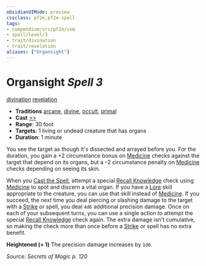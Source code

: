 ```yaml
---
obsidianUIMode: preview
cssclass: pf2e,pf2e-spell
tags:
- compendium/src/pf2e/som
- spell/level/3
- trait/divination
- trait/revelation
aliases: ["Organsight"]
---
```

# Organsight *Spell 3*   
[divination](divination.md "Divination School Trait")  [revelation](revelation.md "Revelation Effect Trait")  

- **Traditions** [arcane](arcane.md "Arcane Tradition Trait"), [divine](divine.md "Divine Tradition Trait"), [occult](occult.md "Occult Tradition Trait"), [primal](primal.md "Primal Tradition Trait")
- **Cast** [>>](chapter-9-playing-the-game.md#Actions "Two-Action") 
- **Range**: 30 foot
- **Targets**: 1 living or undead creature that has organs
- **Duration**: 1 minute

You see the target as though it's dissected and arrayed before you. For the duration, you gain a +2 circumstance bonus on [Medicine](skills.md#Medicine) checks against the target that depend on its organs, but a –2 circumstance penalty on [Medicine](skills.md#Medicine) checks depending on seeing its skin.

When you [Cast the Spell](cast-a-spell.md), attempt a special [Recall Knowledge](recall-knowledge.md) check using [Medicine](skills.md#Medicine) to spot and discern a vital organ. If you have a [Lore](skills.md#Lore) skill appropriate to the creature, you can use that skill instead of [Medicine](skills.md#Medicine). If you succeed, the next time you deal piercing or slashing damage to the target with a [Strike](strike.md) or spell, you deal `4d6` additional precision damage. Once on each of your subsequent turns, you can use a single action to attempt the special [Recall Knowledge](recall-knowledge.md) check again. The extra damage isn't cumulative, so making the check more than once before a [Strike](strike.md) or spell has no extra benefit.

**Heightened (+ 1)** The precision damage increases by `1d6`.

*Source: Secrets of Magic p. 120*